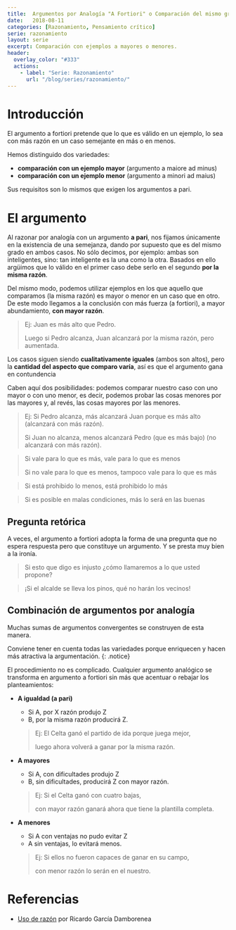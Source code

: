 ```yaml
---
title:  Argumentos por Analogía "A Fortiori" o Comparación del mismo grado
date:   2018-08-11
categories: [Razonamiento, Pensamiento crítico]
serie: razonamiento
layout: serie
excerpt: Comparación con ejemplos a mayores o menores.
header:
  overlay_color: "#333"
  actions:
    - label: "Serie: Razonamiento"
      url: "/blog/series/razonamiento/"
---
```


# Introducción
El argumento a fortiori pretende que lo que es válido en un ejemplo, lo sea con más razón en un caso semejante en más o en menos.

Hemos distinguido dos variedades:
-  **comparación con un ejemplo mayor** (argumento a maiore ad minus)
-  **comparación con un ejemplo menor** (argumento a minori ad maius)

Sus requisitos son lo mismos que exigen los argumentos a pari.

# El argumento
Al razonar por analogía con un argumento  **a pari**, nos fijamos únicamente en la existencia de una semejanza, dando por supuesto que es del mismo grado en ambos casos. No sólo decimos, por ejemplo: ambas son inteligentes, sino: tan inteligente es la una como la otra. Basados en ello argüimos que lo válido en el primer caso debe serlo en el segundo  **por la misma razón**.

Del mismo modo, podemos utilizar ejemplos en los que aquello que comparamos (la misma razón) es mayor o menor en un caso que en otro. De este modo llegamos a la conclusión con más fuerza (a fortiori), a mayor abundamiento,  **con mayor razón**.

>Ej: Juan es más alto que Pedro.
>
>Luego si Pedro alcanza, Juan alcanzará por la misma razón, pero aumentada.

Los casos siguen siendo  **cualitativamente iguales**  (ambos son altos), pero la  **cantidad del aspecto que comparo varía**, así es que el argumento gana en contundencia

Caben aquí dos posibilidades: podemos comparar nuestro caso con uno mayor o con uno menor, es decir, podemos probar las cosas menores por las mayores y, al revés, las cosas mayores por las menores.

>Ej: Si Pedro alcanza, más alcanzará Juan porque es más alto (alcanzará con más razón).
>
>Si Juan no alcanza, menos alcanzará Pedro (que es más bajo) (no alcanzará con más razón).

>Si vale para lo que es más, vale para lo que es menos
>
>Si no vale para lo que es menos, tampoco vale para lo que es más

>Si está prohibido lo menos, está prohibido lo más

>Si es posible en malas condiciones, más lo será en las buenas

## Pregunta retórica
A veces, el argumento a fortiori adopta la forma de una pregunta que no espera respuesta pero que constituye un argumento. Y se presta muy bien a la ironía.

>Si esto que digo es injusto ¿cómo llamaremos a lo que usted propone?

>¡Si el alcalde se lleva los pinos, qué no harán los vecinos!

## Combinación de argumentos por analogía
Muchas sumas de argumentos convergentes se construyen de esta manera.
 
Conviene tener en cuenta todas las variedades porque enriquecen y hacen más atractiva la argumentación.
{: .notice}

El procedimiento no es complicado. Cualquier argumento analógico se transforma en argumento a fortiori sin más que acentuar o rebajar los planteamientos:

 - **A igualdad (a pari)**
	 - Si A, por X razón produjo Z
	 - B, por la misma razón producirá Z.
	 >Ej: El Celta ganó el partido de ida porque juega mejor, 
	 >
	 >luego ahora volverá a ganar por la misma razón.
	 
 - **A mayores**
	 - Si A, con dificultades produjo Z
	 - B, sin dificultades, producirá Z con mayor razón.
	 >Ej: Si el Celta ganó con cuatro bajas,
	 > 
	 >con mayor razón ganará ahora que tiene la plantilla completa.
	 
- **A menores**
	- Si A con ventajas no pudo evitar Z
	- A sin ventajas, lo evitará menos.
	>Ej: Si ellos no fueron capaces de ganar en su campo, 
	>
	>con menor razón lo serán en el nuestro.

# Referencias
- [Uso de razón](http://www.usoderazon.com) por Ricardo García Damborenea
<!--stackedit_data:
eyJoaXN0b3J5IjpbNjk1OTY2OTI2LDYzMTY5NDgyXX0=
-->
